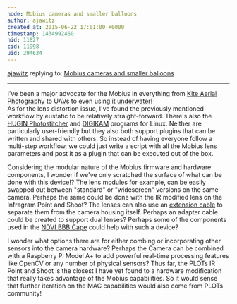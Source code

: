 ```yaml
---
node: Mobius cameras and smaller balloons
author: ajawitz
created_at: 2015-06-22 17:01:00 +0000
timestamp: 1434992460
nid: 11827
cid: 11998
uid: 294634
---
```




[ajawitz](../profile/ajawitz) replying to: [Mobius cameras and smaller balloons](../notes/warren/05-21-2015/mobius-cameras-and-smaller-balloons)

----
I've been a major advocate for the Mobius in everything from [Kite Aerial Photography](http://publiclab.org/notes/ajawitz/06-07-2015/2015-kap-mapping-season-in-midcoast-maine) to [UAVs](http://publiclab.org/notes/code4maine/08-05-2014/aerial-mapping-drone-for-under-60) to even using it [underwater](http://publiclab.org/notes/code4maine/07-25-2014/grassroots-underwater-photography)!  
  As for the lens distortion issue, I've found the previously mentioned workflow by eustatic to be relatively straight-forward.  There's also the [HUGIN Photostitcher](http://hugin.sourceforge.net/) and [DIGIKAM](https://www.digikam.org/) programs for Linux.  Neither are particularly user-friendly but they also both support plugins that can be written and shared with others.  So instead of having everyone follow a multi-step workflow, we could just write a script with all the Mobius lens parameters and post it as a plugin that can be executed out of the box.

  Considering the modular nature of the Mobius firmware and hardware components, I wonder if we've only scratched the surface of what can be done with this device!?  The lens modules for example, can be easily swapped out between "standard" or "widescreen" versions on the same camera.  Perhaps the same could be done with the IR modified lens on the Infragram Point and Shoot?  The lenses can also use an [extension cable](http://www.amazon.com/26PIN-Extension-Cable-Mobius-ActionCam/dp/B00O2QQ160) to separate them from the camera housing itself.  Perhaps an adapter cable could be created to support dual lenses?  Perhaps some of the components used in the [NDVI BBB Cape](http://publiclab.org/notes/gpenzo/03-25-2015/ndvi-cape-for-the-beagle-bone) could help with such a device?

  I wonder what options there are for either combing or incorporating other sensors into the camera hardware?  Perhaps the Camera can be combined with a Raspberry Pi Model A+ to add powerful real-time processing features like OpenCV or any number of physical sensors?  Thus far, the PLOTs IR Point and Shoot is the closest I have yet found to a hardware modification that really takes advantage of the Mobius capabilities.  So it would sense that further iteration on the MAC capabilities would also come from PLOTs community!